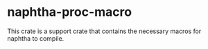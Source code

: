 # naphtha-proc-macro

This crate is a support crate that contains the necessary macros for naphtha to
compile.
